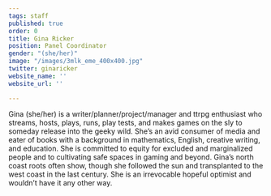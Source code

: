 ```yaml
---
tags: staff
published: true
order: 0
title: Gina Ricker
position: Panel Coordinator
gender: "(she/her)"
image: "/images/3mlk_eme_400x400.jpg"
twitter: ginaricker
website_name: ''
website_url: ''

---
```

Gina (she/her) is a writer/planner/project/manager and ttrpg enthusiast who streams, hosts, plays, runs, play tests, and makes games on the sly to someday release into the geeky wild. She’s an avid consumer of media and eater of books with a background in mathematics, English, creative writing, and education. She is committed to equity for excluded and marginalized people and to cultivating safe spaces in gaming and beyond. Gina’s north coast roots often show, though she followed the sun and transplanted to the west coast in the last century. She is an irrevocable hopeful optimist and wouldn’t have it any other way.